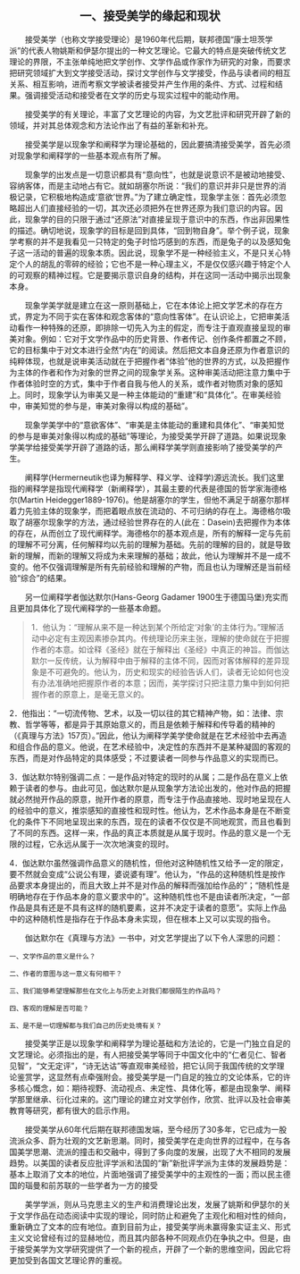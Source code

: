## <center>一、接受美学的缘起和现状

&emsp;&emsp;接受美学（也称文学接受理论）是1960年代后期，联邦德国“康士坦茨学派”的代表人物姚斯和伊瑟尔提出的一种文艺理论。它最大的特点是突破传统文艺理论的界限，不主张单纯地把文学创作、文学作品或作家作为研究的对象，而要求把研究领域扩大到文学接受活动，探讨文学创作与文学接受，作品与读者间的相互关系、相互影响，进而考察文学被读者接受并产生作用的条件、方式、过程和结果。强调接受活动和接受者在文学的历史与现实过程中的能动作用。

&emsp;&emsp;接受美学的有关理论，丰富了文艺理论的内容，为文艺批评和研究开辟了新的领域，并对其总体观念和方法论作出了有益的革新和补充。

&emsp;&emsp;接受美学是以现象学和阐释学为理论基础的，因此要搞清接受美学，首先必须对现象学和阐释学的一些基本观点有所了解。

&emsp;&emsp;现象学的出发点是一切意识都具有“意向性”，也就是说意识不是被动地接受、容纳客体，而是主动地占有它。就如胡塞尔所说：“我们的意识并非只是世界的消极记录，它积极地构造成‘意欲’世界。”为了建立确定性，现象学主张：首先必须忽略超出人们直接经验的一切，其次还必须把外在世界还原为我们意识的内容。因此，现象学的目的只限于通过“还原法”对直接呈现于意识中的东西，作出非因果性的描述。确切地说，现象学的目标是回到具体，“回到物自身”。举个例子说，现象学考察的并不是我看见一只特定的兔子时恰巧感到的东西，而是兔子的以及感知兔子这一活动的普遍的现象本质。因此说，现象学不是一种经验主义，不是只关心特定个人的胡乱的零碎的经验；它也不是一种心理主义，不是仅仅感兴趣于特定个人的可观察的精神过程。它是要揭示意识自身的结构，并在这同一活动中揭示出现象本身。

&emsp;&emsp;现象学美学就是建立在这一原则基础上，它在本体论上把文学艺术的存在方式，界定为不同于实在客体和观念客体的“意向性客体”。在认识论上，它把审美活动看作一种特殊的还原，即排除一切先入为主的假定，而专注于直观直接呈现的审美对象。例如：它对于文学作品中的历史背景、作者传记、创作条件都置之不顾，它的目标集中于对文本进行全然“内在”的阅读。然后把文本自身还原为作者意识的纯粹体现，也就是说审美活动就在于把握作者“体验”他的世界的方式，以及把握作为主体的作者和作为对象的世界之间的现象学关系。这种审美活动把注意力集中于作者体验时空的方式，集中于作者自我与他人的关系，或作者对物质对象的感知上。同时，现象学认为审美又是一种主体能动的“重建”和“具体化”。在审美经验中，审美知觉的参与是，审美对象得以构成的基础”。

&emsp;&emsp;现象学美学中的“意欲客体”、“审美是主体能动的重建和具体化”、“审美知觉的参与是审美对象得以构成的基础”等理论，为接受美学开辟了道路。如果说现象学美学给接受美学开辟了道路的话，那么阐释学美学则直接影响了接受美学的产生。

&emsp;&emsp;阐释学\(Hermerneutik也译为解释学、释义学、诠释学\)源远流长。我们这里指的阐释学是指现代阐释学（新阐释学），其最主要的代表是德国的哲学家海德格尔\(Martin Heidegger1889-1976\)。他是胡塞尔的学生，但他不满足于胡塞尔那样着力先验主体的现象学，而把着眼点放在流动的、不可归纳的存在上。海德格尔吸取了胡塞尔现象学的方法，通过经验世界存在的人\(此在：Dasein\)去把握作为本体的存在，从而创立了现代阐释学。海德格尔的基本观点是，所有的解释一定与先前的理解不可分离，任何解释均以先前的理解为基础。先前的理解的目的，就是导致新的理解，而新的理解又将成为未来理解的基础；故此，他认为理解并不是一成不变的。他不仅强调理解是所有先前经验和理解的产物，而且也认为理解还是当前经验“综合”的结果。

&emsp;&emsp;另一位阐释学者伽达默尔\(Hans-Georg Gadamer 1900生于德国马堡\)充实而且更加具体化了现代阐释学的一些基本命题。

>1．他认为：“理解从来不是一种达到某个所给定‘对象’的主体行为。”理解活动中必定有主观因素掺杂其内。传统理论历来主张，理解的使命就在于把握作者的本意。如诠释《圣经》就在于解释出《圣经》中真正的神旨。而伽达默尔一反传统，认为解释中由于解释的主体不同，因而对客体解释的差异现象是不可避免的。他认为，历史和现实的经验告诉人们，读者无论如何也没有办法准确地把握原作者的本意；因而，美学探讨只把注意力集中到如何把握作者的原意上，是毫无意义的。

2．他指出：“一切流传物、艺术，以及一切以往的其它精神产物，如：法律、宗教、哲学等等，都是异于其原始意义的，而且是依赖于解释和传导着的精神的（《真理与方法》157页）。”因此，他认为阐释学美学使命就是在艺术经验中去再造和组合作品的意义。他说，在艺术经验中，决定性的东西并不是某种凝固的客观的东西，而是对作品特定的具体感受；不过要读者一同参与作品意义的实现而已。

3．伽达默尔特别强调二点：一是作品对特定的现时的从属；二是作品在意义上依赖于读者的参与。由此可见，伽达默尔是从现象学方法论出发的，他对作品的把握就必然抛开作品的原意，抛开作者的原意，而专注于作品直接地、现时地呈现在人的经验中的意义，推崇感知的直接性和现时性。他认为，艺术作品本身是在不断变化的条件下不同地呈现出来的东西，现在的读者不仅仅是不同地观赏，而且也看到了不同的东西。这样一来，作品的真正本质就是从属于现时。作品的意义是一个无限的过程，它永远从属于一次次地演变的现时。

4．伽达默尔虽然强调作品意义的随机性，但他对这种随机性又给予一定的限定，要不然就会变成“公说公有理，婆说婆有理”。他认为，“作品的这种随机性是按作品要求本身提出的，而且大致上并不是对作品的解释而强加给作品的”；“随机性是明确地存在于作品本身的意义要求中的”。这种随机性也不是由读者所决定，“一部作品是具有还是不具有这样的随机要素，这并不决定于读者的意愿”。实际上作品中的这种随机性是指存在于作品本身未实现，但在根本上又可以实现的指令。

&emsp;&emsp;伽达默尔在《真理与方法》一书中，对文艺学提出了以下令人深思的问题：

    一、文学作品的意义是什么？

    二、作者的意图与这一意义有何相干？

    三、我们能够希望理解那些在文化上与历史上对我们都很陌生的作品吗？

    四、客观的理解是否可能？

    五、是不是一切理解都与我们自己的历史处境有关？

&emsp;&emsp;接受美学正是以现象学和阐释学为理论基础和方法论的，它是一门独立自足的文艺理论。必须指出的是，有人把接受美学等同于中国文化中的“仁者见仁、智者见智”，“文无定评”，“诗无达诂”等直观审美经验，把它认同于我国传统的文学理论鉴赏学，这显然有点牵强附会。接受美学是一门自足的独立的文论体系，它的许多核心慨念，如：期待视野、流动视点、未定性、具体化等，都是由现象学、阐释学那里继承、衍化过来的。这门理论的建立对文学创作，欣赏、批评以及社会审美教育等研究，都有很大的启示作用。

&emsp;&emsp;接受美学从60年代后期在联邦德国发端，至今经历了30多年，它已成为一股流派众多、蔚为壮观的文艺新思潮。同时，接受美学在走向世界的过程中，在与各国美学思潮、流派的撞击和交融中，得到了多向度的发展，出现了大不相同的发展趋势。以美国的读者反应批评学派和法国的“新”新批评学派为主体的发展趋势是：基本上取消了文本的地位，片面地强调了接受美学中的主观性的一面；而以民主德国的瑙曼和前苏联的一些学者为一方的接受

&emsp;&emsp;美学学派，则从马克思主义的生产和消费理论出发，发展了姚斯和伊瑟尔的关于文学作品在动态阅读中实现的理论，同时防止和避免了主观化和相对性的倾向，重新确立了文本的应有地位。直到目前为止，接受美学尚未赢得象实证主义、形式主义文论曾经有过的显赫地位，而且其内部各种不同观点仍在争执之中。但是，由于接受美学为文学研究提供了一个新的视点，开辟了一个新的思维空间，因此它将更加受到各国文艺理论界的重视。





